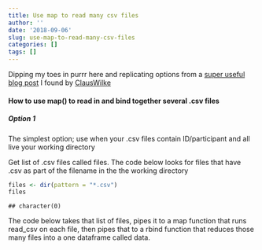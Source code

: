 ```yaml
---
title: Use map to read many csv files
author: ''
date: '2018-09-06'
slug: use-map-to-read-many-csv-files
categories: []
tags: []
---
```



Dipping my toes in purrr here and replicating options from a [super useful blog post](https://serialmentor.com/blog/2016/6/13/reading-and-combining-many-tidy-data-files-in-R) I found by [ClausWilke](@clauswilke) 



<!--more-->

#### How to use map() to read in and bind together several .csv files

##### Option 1 

The simplest option; use when your .csv files contain ID/participant and all live your working directory

Get list of .csv files called files. The code below looks for files that have .csv as part of the filename in the the working directory 


```r
files <- dir(pattern = "*.csv")
files
```

```
## character(0)
```
The code below takes that list of files, pipes it to a map function that runs read_csv on each file, then pipes that to a  rbind function that reduces those many files into a one dataframe called data. 









